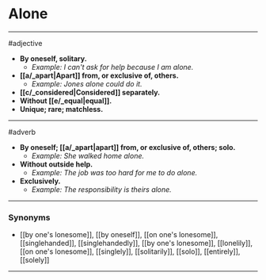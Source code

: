 # Alone
---
#adjective
- **By oneself, solitary.**
	- _Example: I can't ask for help because I am alone._
- **[[a/_apart|Apart]] from, or exclusive of, others.**
	- _Example: Jones alone could do it._
- **[[c/_considered|Considered]] separately.**
- **Without [[e/_equal|equal]].**
- **Unique; rare; matchless.**
---
#adverb
- **By oneself; [[a/_apart|apart]] from, or exclusive of, others; solo.**
	- _Example: She walked home alone._
- **Without outside help.**
	- _Example: The job was too hard for me to do alone._
- **Exclusively.**
	- _Example: The responsibility is theirs alone._
---
### Synonyms
- [[by one's lonesome]], [[by oneself]], [[on one's lonesome]], [[singlehanded]], [[singlehandedly]], [[by one's lonesome]], [[lonelily]], [[on one's lonesome]], [[singlely]], [[solitarily]], [[solo]], [[entirely]], [[solely]]
---
